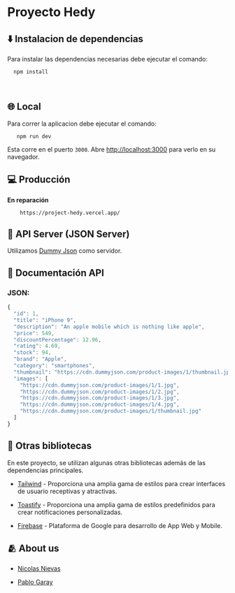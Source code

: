 # Proyecto Hedy

## ⬇️ Instalacion de dependencias

Para instalar las dependencias necesarias debe ejecutar el comando: 
```
  npm install
```

‎ 
## 🌐 Local

Para correr la aplicacion debe ejecutar el comando:
```
   npm run dev
```
Esta corre en el puerto `3000`.
Abre [http://localhost:3000](http://localhost:3000) para verlo en su navegador.

## 💻 Producción

__En reparación__

```
    https://project-hedy.vercel.app/
```

## 💾 API Server (JSON Server)

Utilizamos [Dummy Json](https://dummyjson.com/docs/products) como servidor.

## 📄 Documentación API
### JSON:

```javascript
{
  "id": 1,
  "title": "iPhone 9",
  "description": "An apple mobile which is nothing like apple",
  "price": 549,
  "discountPercentage": 12.96,
  "rating": 4.69,
  "stock": 94,
  "brand": "Apple",
  "category": "smartphones",
  "thumbnail": "https://cdn.dummyjson.com/product-images/1/thumbnail.jpg",
  "images": [
    "https://cdn.dummyjson.com/product-images/1/1.jpg",
    "https://cdn.dummyjson.com/product-images/1/2.jpg",
    "https://cdn.dummyjson.com/product-images/1/3.jpg",
    "https://cdn.dummyjson.com/product-images/1/4.jpg",
    "https://cdn.dummyjson.com/product-images/1/thumbnail.jpg"
  ]
}
```
## 🎨 Otras bibliotecas

En este proyecto, se utilizan algunas otras bibliotecas además de las dependencias principales.

 - [Tailwind](https://tailwindcss.com/docs/installation) - Proporciona una amplia gama de estilos para crear interfaces de usuario receptivas y atractivas.

 - [Toastify](https://fkhadra.github.io/react-toastify/introduction/) - Proporciona una amplia gama de estilos predefinidos para crear notificaciones personalizadas.

 - [Firebase](https://firebase.google.com) - Plataforma de Google para desarrollo de App Web y Mobile.

## 🫂 About us

- [Nicolas Nievas](https://www.linkedin.com/in/nievas-nicolas/)

- [Pablo Garay](https://www.linkedin.com/in/pablo-garay-dev/)
